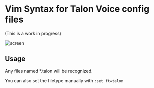 # Vim Syntax for Talon Voice config files

(This is a work in progress)

![screen](https://user-images.githubusercontent.com/109418/109099677-15cac580-76e9-11eb-8522-1763839762e5.png)

## Usage
Any files named \*.talon will be recognized.

You can also set the filetype manually with `:set ft=talon`
